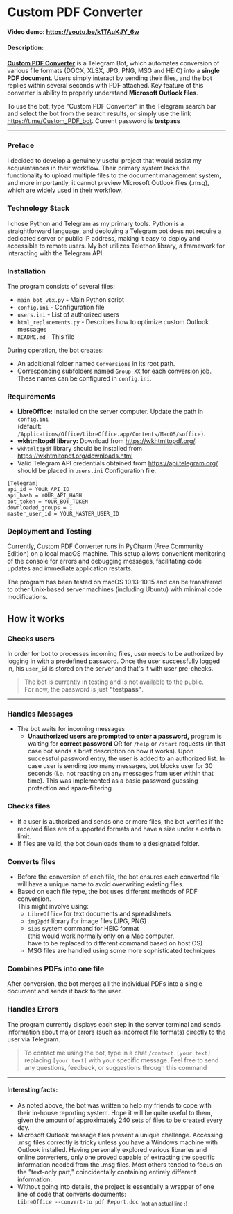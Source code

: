 # Custom PDF Converter
#### Video demo: https://youtu.be/k1TAuKJY_6w
#### Description:
[**Custom PDF Converter**](https://t.me/Custom_PDF_bot) is a Telegram Bot, which automates
conversion of various file formats (DOCX, XLSX, JPG, PNG, MSG and HEIC) into a **single PDF document**.  Users simply interact by sending their files, and the bot replies within several
seconds with PDF attached. Key feature of this converter is ability to properly understand **Microsoft Outlook files**.

To use the bot, type "Custom PDF Converter" in the Telegram search bar and select the bot from the search results, or simply use the link https://t.me/Custom_PDF_bot. Current password is **testpass**


---




### Preface
I decided to develop a genuinely useful project that would assist my acquaintances in their workflow. Their primary system lacks the functionality to upload multiple files to the document management system, and more importantly, it cannot preview Microsoft Outlook files (.msg), which are widely used in their workflow.

### Technology Stack

I chose Python and Telegram as my primary tools. Python is a straightforward language, and deploying a Telegram bot does not require a dedicated server or public IP address, making it easy to deploy and accessible to remote users. My bot utilizes Telethon library, a framework for interacting with the Telegram API.

### Installation
The program consists of several files:
- `main_bot_v6x.py` - Main Python script
- `config.ini` - Configuration file
- `users.ini` - List of authorized users
- `html_replacements.py` - Describes how to optimize custom Outlook messages
- `README.md` - This file

During operation, the bot creates:
 - An additional folder named `Conversions` in its root path.
 - Corresponding subfolders named `Group-XX` for each conversion job. These names can be configured in `config.ini`.

### Requirements
 - **LibreOffice:** Installed on the server computer. Update the path in `config.ini` <br>(default: `/Applications/Office/LibreOffice.app/Contents/MacOS/soffice)`.
 - **wkhtmltopdf library:** Download from https://wkhtmltopdf.org/.
 - `wkhtmltopdf` library should be installed from https://wkhtmltopdf.org/downloads.html
 - Valid Telegram API credentials obtained from https://api.telegram.org/ should be placed in `users.ini` Configuration file.
```angular2html
[Telegram]
api_id = YOUR_API_ID
api_hash = YOUR_API_HASH
bot_token = YOUR_BOT_TOKEN
downloaded_groups = 1
master_user_id = YOUR_MASTER_USER_ID
```

### Deployment and Testing
Currently, Custom PDF Converter runs in PyCharm (Free Community Edition) on a local macOS machine. This setup allows convenient monitoring of the console for errors and debugging messages, facilitating code updates and immediate application restarts.

The program has been tested on macOS 10.13-10.15 and can be transferred to other Unix-based server machines (including Ubuntu) with minimal code modifications.




## How it works

### Checks users
In order for bot to processes incoming files, user needs to be authorized by logging in
with a predefined password. Once the user successfully logged in, his `user_id` is stored
on the server and that's it with user pre-checks.

> The bot is currently in testing and is not available to the public.<br>
For now, the password is just **"testpass"**.

***
### Handles Messages
- The bot waits for incoming messages
    - **Unauthorized users are prompted to enter a password,** program is waiting for **correct password** OR for `/help` or `/start` requests (in that case bot sends a brief description on how it works). Upon successful password entry, the user is added to an authorized list. In case user is sending too many messages, bot blocks user for 30 seconds (i.e. not reacting on any messages from user within that time). This was implemented as a basic password guessing protection and spam-filtering .

### Checks files
- If a user is authorized and sends one or more files, the bot verifies if the received files are of supported formats and have a size under a certain limit.
- If files are valid, the bot downloads them to a designated folder.

### Converts files
- Before the conversion of each file, the bot ensures each converted file will have a unique name to avoid overwriting existing files.
- Based on each file type, the bot uses different methods of PDF conversion.<br>
This might involve using:
  - `LibreOffice` for text documents and spreadsheets
  - `img2pdf` library for image files (JPG, PNG)
  - `sips` system command for HEIC format <br> (this would work normally only on a Mac computer,<br> have to be replaced to different command based on host OS)
  -  MSG files are handled using some more sophisticated techniques


### Combines PDFs into one file
After conversion, the bot merges all the individual PDFs into a single document
and sends it back to the user.


### Handles Errors
The program currently displays each step in the server terminal and sends information about major errors (such as incorrect file formats) directly to the user via Telegram.

> To contact me using the bot, type in a chat
> `/contact [your text]`<br>replacing `[your text]` with your specific message. Feel free to send any questions, feedback, or suggestions through this command
---


#### Interesting facts:
- As noted above, the bot was written to help my friends to cope with their in-house reporting system. Hope it will be quite useful to them, given the amount of approximately 240 sets of files to be created every day.
- Microsoft Outlook message files present a unique challenge. Accessing .msg files correctly is tricky unless you have a Windows machine with Outlook installed. Having personally explored various libraries and online converters, only one proved capable of extracting the specific information needed from the .msg files. Most others tended to focus on the "text-only part," coincidentally containing entirely different information.
- Without going into details, the project is essentially a wrapper of one line of code that converts documents: <br>`LibreOffice --convert-to pdf Report.doc`  <sub>(not an actual line :)</sub>







